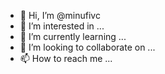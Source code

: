 - 👋 Hi, I’m @minufivc
- 👀 I’m interested in ...
- 🌱 I’m currently learning ...
- 💞️ I’m looking to collaborate on ...
- 📫 How to reach me ...

<!---
minufivc/minufivc is a ✨ special ✨ repository because its `README.md` (this file) appears on your GitHub profile.
You can click the Preview link to take a look at your changes.
--->

